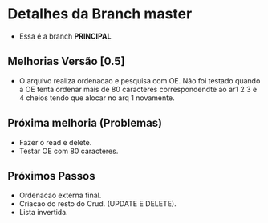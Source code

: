 # Detalhes da Branch master

- Essa é a branch **PRINCIPAL**

## Melhorias Versão [0.5]

- O arquivo realiza ordenacao e pesquisa com OE. Não foi testado quando a OE tenta ordenar mais de 80 caracteres correspondendte ao ar1 2 3 e 4 cheios tendo que alocar no arq 1 novamente.


## Próxima melhoria (Problemas) 
- Fazer o read e delete.  
- Testar OE com 80 caracteres.  

## Próximos Passos

- Ordenacao externa final.  
- Criacao do resto do Crud. (UPDATE E DELETE).   
- Lista invertida.  
